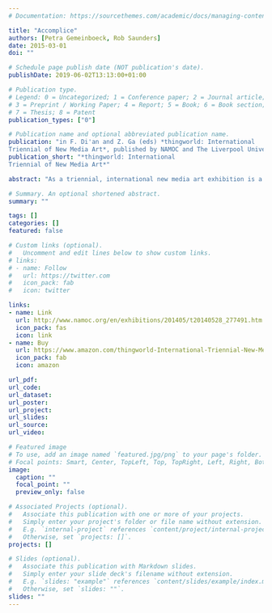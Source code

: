 ```yaml
---
# Documentation: https://sourcethemes.com/academic/docs/managing-content/

title: "Accomplice"
authors: [Petra Gemeinboeck, Rob Saunders]
date: 2015-03-01
doi: ""

# Schedule page publish date (NOT publication's date).
publishDate: 2019-06-02T13:13:00+01:00

# Publication type.
# Legend: 0 = Uncategorized; 1 = Conference paper; 2 = Journal article;
# 3 = Preprint / Working Paper; 4 = Report; 5 = Book; 6 = Book section;
# 7 = Thesis; 8 = Patent
publication_types: ["0"]

# Publication name and optional abbreviated publication name.
publication: "in F. Di'an and Z. Ga (eds) *thingworld: International
Triennial of New Media Art*, published by NAMOC and The Liverpool University Press, ISBN: 978-1781381458"
publication_short: "*thingworld: International
Triennial of New Media Art*"

abstract: "As a triennial, international new media art exhibition is a brand academic program of National Art Museum of China, providing a prominent platform for a global presentation and theorization of cutting edge media artwork and state of development of art and technology under new cultural context. As the first art museum in the world to take \"new media art\" into its academic study and have successfully hosted triennials, National Art Museum of China has received extensive public attention, particularly from young audience since its first show in 2008. These triennials not only receive good reputation from academic world at home and abroad but also become an important cultural event being looked forward to by the public every 3 years. The triennial, which consists of 3 parts: Monologue-Ding an Sich, Dialogue-Dint to Thing, Ensemble-Parliament of Things, presents relationships between diversified living conditions and life, human and natural things, things and things from multiple dimensions. Through the exhibition, viewers can not only enter microscopic organisms by simulation and experience living as a thing unto itself, but also enhance awareness to natural things and reality through understanding of artists’ creation motive and work style."

# Summary. An optional shortened abstract.
summary: ""

tags: []
categories: []
featured: false

# Custom links (optional).
#   Uncomment and edit lines below to show custom links.
# links:
# - name: Follow
#   url: https://twitter.com
#   icon_pack: fab
#   icon: twitter

links:
- name: Link
  url: http://www.namoc.org/en/exhibitions/201405/t20140528_277491.htm
  icon_pack: fas
  icon: link
- name: Buy
  url: https://www.amazon.com/thingworld-International-Triennial-New-Media/dp/1781381453
  icon_pack: fab
  icon: amazon

url_pdf:
url_code:
url_dataset:
url_poster:
url_project:
url_slides:
url_source:
url_video:

# Featured image
# To use, add an image named `featured.jpg/png` to your page's folder. 
# Focal points: Smart, Center, TopLeft, Top, TopRight, Left, Right, BottomLeft, Bottom, BottomRight.
image:
  caption: ""
  focal_point: ""
  preview_only: false

# Associated Projects (optional).
#   Associate this publication with one or more of your projects.
#   Simply enter your project's folder or file name without extension.
#   E.g. `internal-project` references `content/project/internal-project/index.md`.
#   Otherwise, set `projects: []`.
projects: []

# Slides (optional).
#   Associate this publication with Markdown slides.
#   Simply enter your slide deck's filename without extension.
#   E.g. `slides: "example"` references `content/slides/example/index.md`.
#   Otherwise, set `slides: ""`.
slides: ""
---
```

